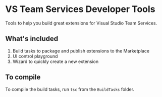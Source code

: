 # VS Team Services Developer Tools

Tools to help you build great extensions for Visual Studio Team Services.

## What's included

1. Build tasks to package and publish extensions to the Marketplace
2. UI control playground
3. Wizard to quickly create a new extension

## To compile

To compile the build tasks, run `tsc` from the `BuildTasks` folder.


